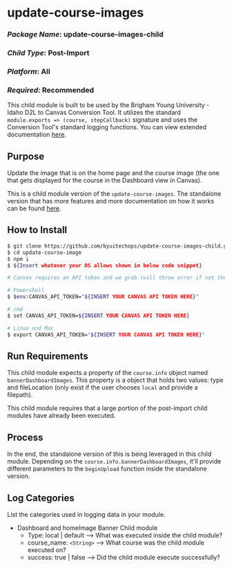 # update-course-images
### *Package Name*: update-course-images-child
### *Child Type*: Post-Import
### *Platform*: All
### *Required*: Recommended

This child module is built to be used by the Brigham Young University - Idaho D2L to Canvas Conversion Tool. It utilizes the standard `module.exports => (course, stepCallback)` signature and uses the Conversion Tool's standard logging functions. You can view extended documentation [here](https://github.com/byuitechops/d2l-to-canvas-conversion-tool/tree/master/documentation).

## Purpose

Update the image that is on the home page and the course image (the one that gets displayed for the course in the Dashboard view in Canvas).

This is a child module version of the `update-course-images`. The standalone version that has more features and more documentation on how it works can be found [here](https://github.com/byuitechops/update-course-images). 

## How to Install

```sh
$ git clone https://github.com/byuitechops/update-course-images-child.git
$ cd update-course-image
$ npm i
$ ${Insert whatever your OS allows shown in below code snippet}
```

```sh
# Canvas requires an API token and we grab (will throw error if not there) it from the environment variables

# Powershell
$ $env:CANVAS_API_TOKEN="${INSERT YOUR CANVAS API TOKEN HERE}"

# cmd
$ set CANVAS_API_TOKEN=${INSERT YOUR CANVAS API TOKEN HERE}

# Linux and Mac
$ export CANVAS_API_TOKEN="${INSERT YOUR CANVAS API TOKEN HERE}"
```

## Run Requirements

This child module expects a property of the `course.info` object named `bannerDashboardImages`. This property
is a object that holds two values: type and fileLocation (only exist if the user chooses `local` and provide a filepath).

This child module requires that a large portion of the post-import child modules have already been executed.

## Process

In the end, the standalone version of this is being leveraged in this child module. Depending on the `course.info.bannerDashboardImages`, it'll provide different parameters to the `beginUpload` function inside the standalone version.

## Log Categories

List the categories used in logging data in your module.

- Dashboard and homeImage Banner Child module
   - Type: local | default --> What was executed inside the child module?
   - course_name: `<String>` --> What course was the child module executed on?
   - success: true | false --> Did the child module execute successfully?
